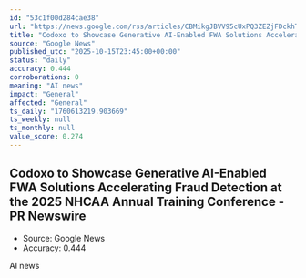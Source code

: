 ```yaml
---
id: "53c1f00d284cae38"
url: "https://news.google.com/rss/articles/CBMikgJBVV95cUxPQ3ZEZjFDckhTRDlpM1dMTDU0Q2s5Z0NDU2ZKTzV0ZDA1R0J3UTNhQjBRYTdWUEYtWU9NTnRFTzZTcXFHWFRQSFlyODdweVFuZXBLakJNOFBVLU5rb0owZE1IT3o0bkpwR0FRTGROY2xDdEVid2Vza2NtdXZoUTYza29GeDlXWVVtOXdBcmJmZklKRG1qRjRtblRETWhfWVR6bkRTVFRyRHFOMXVGT3BiQzlUaFFTVlpQVWxoT1lWYjB6QzJvb01kRk9xLWlvYTVVWU5zbVRubVJZcldEWkY2c1QwOExuVE91NjRqQU5aM29rS2w5RW1ON0VLVzk1dHRqV2ZsN3ZjbHdXVjRoTnhNNFpn?oc=5"
title: "Codoxo to Showcase Generative AI-Enabled FWA Solutions Accelerating Fraud Detection at the 2025 NHCAA Annual Training Conference - PR Newswire"
source: "Google News"
published_utc: "2025-10-15T23:45:00+00:00"
status: "daily"
accuracy: 0.444
corroborations: 0
meaning: "AI news"
impact: "General"
affected: "General"
ts_daily: "1760613219.903669"
ts_weekly: null
ts_monthly: null
value_score: 0.274
---
```

## Codoxo to Showcase Generative AI-Enabled FWA Solutions Accelerating Fraud Detection at the 2025 NHCAA Annual Training Conference - PR Newswire

- Source: Google News
- Accuracy: 0.444

AI news
